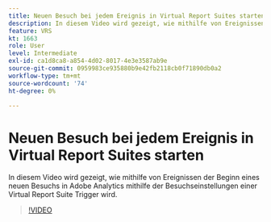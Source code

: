```yaml
---
title: Neuen Besuch bei jedem Ereignis in Virtual Report Suites starten
description: In diesem Video wird gezeigt, wie mithilfe von Ereignissen der Beginn eines neuen Besuchs in Adobe Analytics mithilfe der Besuchseinstellungen einer Virtual Report Suite Trigger wird.
feature: VRS
kt: 1663
role: User
level: Intermediate
exl-id: ca1d8ca8-a854-4d02-8017-4e3e3587ab9e
source-git-commit: 0959983ce935880b9e42fb2118cb0f71890db0a2
workflow-type: tm+mt
source-wordcount: '74'
ht-degree: 0%

---
```


# Neuen Besuch bei jedem Ereignis in Virtual Report Suites starten

In diesem Video wird gezeigt, wie mithilfe von Ereignissen der Beginn eines neuen Besuchs in Adobe Analytics mithilfe der Besuchseinstellungen einer Virtual Report Suite Trigger wird.

>[!VIDEO](https://video.tv.adobe.com/v/23129/?quality=12&learn=on)
